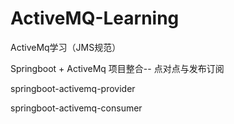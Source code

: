 # ActiveMQ-Learning
ActiveMq学习（JMS规范）

Springboot + ActiveMq 项目整合-- 点对点与发布订阅

springboot-activemq-provider 

springboot-activemq-consumer

